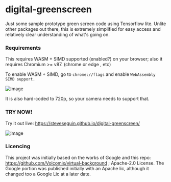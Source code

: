 # digital-greenscreen
Just some sample prototype green screen code using Tensorflow lite. Unlite other packages out there, this is extremely simplified for easy access and relatively clear understanding of what's going on.

### Requirements

This requires WASM + SIMD supported (enabled?) on your browser; also it requires Chromium >= v87. (chrome or edge , etc)

To enable WASM + SIMD, go to `chrome://flags` and enable `WebAssembly SIMD support.`

![image](https://user-images.githubusercontent.com/2575698/112218380-02cce780-8bfa-11eb-8a1b-6ceb0bcacfcc.png)

It is also hard-coded to 720p, so your camera needs to support that.

### TRY NOW!

Try it out live: https://steveseguin.github.io/digital-greenscreen/

![image](https://user-images.githubusercontent.com/2575698/112217687-34917e80-8bf9-11eb-9c5a-ff22297f6bd5.png)


### Licencing

This project was initially based on the works of Google and this repo: https://github.com/Volcomix/virtual-background ; Apache-2.0 License.
The Google portion was published initially with an Apache lic, although it changed too a Google Lic at a later date.


